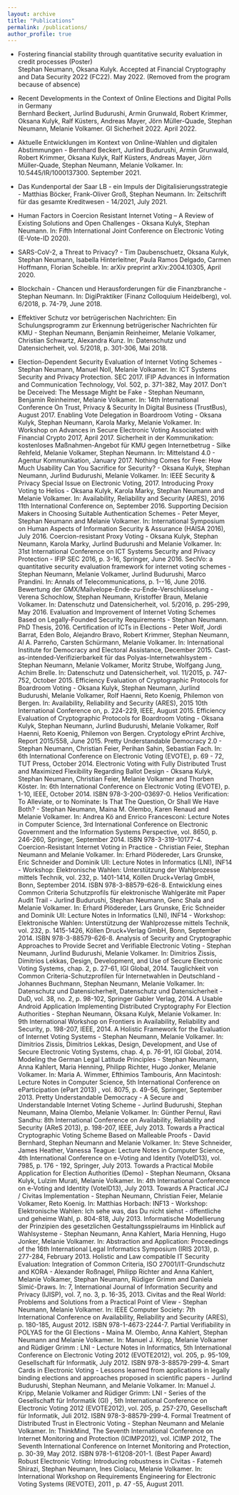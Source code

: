```yaml
---
layout: archive
title: "Publications"
permalink: /publications/
author_profile: true
---
```


* Fostering financial stability through quantitative security evaluation in credit processes (Poster) <br>
Stephan Neumann, Oksana Kulyk. Accepted at Financial Cryptography and Data Security 2022 (FC22). May 2022. (Removed from the program because of absence)

* Recent Developments in the Context of Online Elections and Digital Polls in Germany <br>
Bernhard Beckert, Jurlind Budurushi, Armin Grunwald, Robert Krimmer, Oksana Kulyk, Ralf Küsters, Andreas Mayer, Jörn Müller-Quade, Stephan Neumann, Melanie Volkamer. GI Sicherheit 2022. April 2022.

* Aktuelle Entwicklungen im Kontext von Online-Wahlen und digitalen Abstimmungen - Bernhard Beckert, Jurlind Budurushi, Armin Grunwald, Robert Krimmer, Oksana Kulyk, Ralf Küsters, Andreas Mayer, Jörn Müller-Quade, Stephan Neumann, Melanie Volkamer. In: 10.5445/IR/1000137300. September 2021.

* Das Kundenportal der Saar LB - ein Impuls der Digitalisierungsstrategie - Matthias Böcker, Frank-Oliver Groß, Stephan Neumann. In: Zeitschrift für das gesamte Kreditwesen - 14/2021, July 2021.

* Human Factors in Coercion Resistant Internet Voting – A Review of Existing Solutions and Open Challenges - Oksana Kulyk, Stephan Neumann. In: Fifth International Joint Conference on Electronic Voting (E-Vote-ID 2020).

* SARS-CoV-2, a Threat to Privacy? - Tim Daubenschuetz, Oksana Kulyk, Stephan Neumann, Isabella Hinterleitner, Paula Ramos Delgado, Carmen Hoffmann, Florian Scheible. In: arXiv preprint arXiv:2004.10305, April 2020.

* Blockchain - Chancen und Herausforderungen für die Finanzbranche - Stephan Neumann. In: DigiPraktiker (Finanz Colloquium Heidelberg), vol. 6/2018, p. 74-79, June 2018. 

* Effektiver Schutz vor betrügerischen Nachrichten: Ein Schulungsprogramm zur Erkennung betrügerischer Nachrichten für KMU - Stephan Neumann, Benjamin Reinheimer, Melanie Volkamer, Christian Schwartz, Alexandra Kunz. In: Datenschutz und Datensicherheit, vol. 5/2018, p. 301-306, Mai 2018. 

* Election-Dependent Security Evaluation of Internet Voting Schemes - Stephan Neumann, Manuel Noll, Melanie Volkamer. In: ICT Systems Security and Privacy Protection. SEC 2017. IFIP Advances in Information and Communication Technology, Vol. 502, p. 371-382, May 2017.
Don't be Deceived: The Message Might be Fake - Stephan Neumann, Benjamin Reinheimer, Melanie Volkamer. In: 14th International Conference On Trust, Privacy & Security In Digital Business (TrustBus), August 2017.
Enabling Vote Delegation in Boardroom Voting - Oksana Kulyk, Stephan Neumann, Karola Marky, Melanie Volkamer. In: Workshop on Advances in Secure Electronic Voting Associated with Financial Crypto 2017, April 2017.
Sicherheit in der Kommunikation: kostenloses Maßnahmen-Angebot für KMU gegen Internetbetrug - Silke Rehfeld, Melanie Volkamer, Stephan Neumann. In: Mittelstand 4.0 - Agentur Kommunikation, January 2017.
Nothing Comes for Free: How Much Usability Can You Sacrifice for Security? - Oksana Kulyk, Stephan Neumann, Jurlind Budurushi, Melanie Volkamer. In: IEEE Security & Privacy Special Issue on Electronic Voting, 2017.
Introducing Proxy Voting to Helios - Oksana Kulyk, Karola Marky, Stephan Neumann and Melanie Volkamer. In: Availability, Reliability and Security (ARES), 2016 11th International Conference on, September 2016. 
Supporting Decision Makers in Choosing Suitable Authentication Schemes - Peter Meyer, Stephan Neumann and Melanie Volkamer. In: International Symposium on Human Aspects of Information Security & Assurance (HAISA 2016), July 2016.
Coercion-resistant Proxy Voting - Oksana Kulyk, Stephan Neumann, Karola Marky, Jurlind Budurushi and Melanie Volkamer. In: 31st International Conference on ICT Systems Security and Privacy Protection - IFIP SEC 2016, p. 3-16, Springer, June 2016. 
SecIVo: a quantitative security evaluation framework for internet voting schemes - Stephan Neumann, Melanie Volkamer, Jurlind Budurushi, Marco Prandini. In: Annals of Telecommunications, p. 1--16, June 2016.
Bewertung der GMX/Mailvelope-Ende-zu-Ende-Verschlüsselung - Verena Schochlow, Stephan Neumann, Kristoffer Braun, Melanie Volkamer. In: Datenschutz und Datensicherheit, vol. 5/2016, p. 295-299, May 2016. 
Evaluation and Improvement of Internet Voting Schemes Based on Legally-Founded Security Requirements - Stephan Neumann. PhD Thesis, 2016.
Certification of ICTs in Elections - Peter Wolf, Jordi Barrat, Eden Bolo, Alejandro Bravo, Robert Krimmer, Stephan Neumann, Al A. Parreño, Carsten Schürmann, Melanie Volkamer. In: International Institute for Democracy and Electoral Assistance, December 2015.
Cast-as-intended-Verifizierbarkeit für das Polyas-Internetwahlsystem - Stephan Neumann, Melanie Volkamer, Moritz Strube, Wolfgang Jung, Achim Brelle. In: Datenschutz und Datensicherheit, vol. 11/2015, p. 747-752, October 2015.
Efficiency Evaluation of Cryptographic Protocols for Boardroom Voting - Oksana Kulyk, Stephan Neumann, Jurlind Budurushi, Melanie Volkamer, Rolf Haenni, Reto Koenig, Philemon von Bergen. In: Availability, Reliability and Security (ARES), 2015 10th International Conference on, p. 224-229, IEEE, August 2015. 
Efficiency Evaluation of Cryptographic Protocols for Boardroom Voting - Oksana Kulyk, Stephan Neumann, Jurlind Budurushi, Melanie Volkamer, Rolf Haenni, Reto Koenig, Philemon von Bergen. Cryptology ePrint Archive, Report 2015/558, June 2015.
Pretty Understandable Democracy 2.0 - Stephan Neumann, Christian Feier, Perihan Sahin, Sebastian Fach. In: 6th International Conference on Electronic Voting (EVOTE), p. 69 - 72, TUT Press, October 2014.
Electronic Voting with Fully Distributed Trust and Maximized Flexibility Regarding Ballot Design - Oksana Kulyk, Stephan Neumann, Christian Feier, Melanie Volkamer and Thorben Köster. In: 6th International Conference on Electronic Voting (EVOTE), p. 1-10, IEEE, October 2014. ISBN 978-3-200-03697-0.
Helios Verification: To Alleviate, or to Nominate: Is That The Question, Or Shall We Have Both? - Stephan Neumann, Maina M. Olembo, Karen Renaud and Melanie Volkamer. In: Andrea Kö and Enrico Francesconi: Lecture Notes in Computer Science, 3rd International Conference on Electronic Government and the Information Systems Perspective, vol. 8650, p. 246-260, Springer, September 2014. ISBN 978-3-319-10177-4.
Coercion-Resistant Internet Voting in Practice - Christian Feier, Stephan Neumann and Melanie Volkamer. In: Erhard Plödereder, Lars Grunske, Eric Schneider and Dominik Ull: Lecture Notes in Informatics (LNI), INF14 - Workshop: Elektronische Wahlen: Unterstützung der Wahlprozesse mittels Technik, vol. 232, p. 1401-1414, Köllen Druck+Verlag GmbH, Bonn, September 2014. ISBN 978-3-88579-626-8.
Entwicklung eines Common Criteria Schutzprofils für elektronische Wahlgeräte mit Paper Audit Trail - Jurlind Budurushi, Stephan Neumann, Genc Shala and Melanie Volkamer. In: Erhard Plödereder, Lars Grunske, Eric Schneider and Dominik Ull: Lecture Notes in Informatics (LNI), INF14 - Workshop: Elektronische Wahlen: Unterstützung der Wahlprozesse mittels Technik, vol. 232, p. 1415-1426, Köllen Druck+Verlag GmbH, Bonn, September 2014. ISBN 978-3-88579-626-8.
Analysis of Security and Cryptographic Approaches to Provide Secret and Verifiable Electronic Voting - Stephan Neumann, Jurlind Budurushi, Melanie Volkamer. In: Dimitrios Zissis, Dimitrios Lekkas, Design, Development, and Use of Secure Electronic Voting Systems, chap. 2, p. 27-61, IGI Global, 2014. 
Tauglichkeit von Common Criteria-Schutzprofilen für Internetwahlen in Deutschland - Johannes Buchmann, Stephan Neumann, Melanie Volkamer. In: Datenschutz und Datensicherheit, Datenschutz und Datensicherheit - DuD, vol. 38, no. 2, p. 98-102, Springer Gabler Verlag, 2014. 
A Usable Android Application Implementing Distributed Cryptography For Election Authorities - Stephan Neumann, Oksana Kulyk, Melanie Volkamer. In: 9th International Workshop on Frontiers in Availability, Reliability and Security, p. 198-207, IEEE, 2014. 
A Holistic Framework for the Evaluation of Internet Voting Systems - Stephan Neumann, Melanie Volkamer. In: Dimitrios Zissis, Dimitrios Lekkas, Design, Development, and Use of Secure Electronic Voting Systems, chap. 4, p. 76-91, IGI Global, 2014. 
Modeling the German Legal Latitude Principles - Stephan Neumann, Anna Kahlert, Maria Henning, Philipp Richter, Hugo Jonker, Melanie Volkamer. In: Maria A. Wimmer, Efthimios Tambouris, Ann Macintosh: Lecture Notes in Computer Science, 5th International Conference on eParticipation (ePart 2013) , vol. 8075, p. 49-56, Springer, September 2013.
Pretty Understandable Democracy - A Secure and Understandable Internet Voting Scheme - Jurlind Budurushi, Stephan Neumann, Maina Olembo, Melanie Volkamer. In: Günther Pernul, Ravi Sandhu: 8th International Conference on Availability, Reliability and Security (AReS 2013), p. 198-207, IEEE, July 2013.
Towards a Practical Cryptographic Voting Scheme Based on Malleable Proofs - David Bernhard, Stephan Neumann and Melanie Volkamer. In: Steve Schneider, James Heather, Vanessa Teague: Lecture Notes in Computer Science, 4th International Conference on e-Voting and Identity (VoteID13), vol. 7985, p. 176 - 192, Springer, July 2013.
Towards a Practical Mobile Application for Election Authorities (Demo) - Stephan Neumann, Oksana Kulyk, Lulzim Murati, Melanie Volkamer. In: 4th International Conference on e-Voting and Identity (VoteID13), July 2013. 
Towards A Practical JCJ / Civitas Implementation - Stephan Neumann, Christian Feier, Melanie Volkamer, Reto Koenig. In: Matthias Horbach: INF13 - Workshop: Elektronische Wahlen: Ich sehe was, das Du nicht siehst - öffentliche und geheime Wahl, p. 804-818, July 2013.
Informatische Modellierung der Prinzipien des gesetzlichen Gestaltungsspielraums im Hinblick auf Wahlsysteme - Stephan Neumann, Anna Kahlert, Maria Henning, Hugo Jonker, Melanie Volkamer. In: Abstraction and Application: Proceedings of the 16th International Legal Informatics Symposium (IRIS 2013), p. 277-284, February 2013. 
Holistic and Law compatible IT Security Evaluation: Integration of Common Criteria, ISO 27001/IT-Grundschutz and KORA - Alexander Roßnagel, Philipp Richter and Anna Kahlert, Melanie Volkamer, Stephan Neumann, Rüdiger Grimm and Daniela Simić-Draws. In: 7, International Journal of Information Security and Privacy (IJISP), vol. 7, no. 3, p. 16-35, 2013.
Civitas and the Real World: Problems and Solutions from a Practical Point of View - Stephan Neumann, Melanie Volkamer. In: IEEE Computer Society: 7th International Conference on Availability, Reliability and Security (ARES), p. 180-185, August 2012. ISBN 978-1-4673-2244-7. 
Partial Verifiability in POLYAS for the GI Elections - Maina M. Olembo, Anna Kahlert, Stephan Neumann and Melanie Volkamer. In: Manuel J. Kripp, Melanie Volkamer and Rüdiger Grimm : LNI - Lecture Notes in Informatics, 5th International Conference on Electronic Voting 2012 (EVOTE2012), vol. 205, p. 95-109, Gesellschaft für Informatik, July 2012. ISBN 978-3-88579-299-4. 
Smart Cards in Electronic Voting - Lessons learned from applications in legally binding elections and approaches proposed in scientific papers - Jurlind Budurushi, Stephan Neumann, and Melanie Volkamer. In: Manuel J. Kripp, Melanie Volkamer and Rüdiger Grimm: LNI - Series of the Gesellschaft für Informatik (GI) , 5th International Conference on Electronic Voting 2012 (EVOTE2012), vol. 205, p. 257-270, Gesellschaft für Informatik, Juli 2012. ISBN 978-3-88579-299-4. 
Formal Treatment of Distributed Trust in Electronic Voting - Stephan Neumann and Melanie Volkamer. In: ThinkMind, The Seventh International Conference on Internet Monitoring and Protection (ICIMP2012), vol. ICIMP 2012, The Seventh International Conference on Internet Monitoring and Protection, p. 30-39, May 2012. ISBN 978-1-61208-201-1. (Best Paper Award)
Robust Electronic Voting: Introducing robustness in Civitas - Fatemeh Shirazi, Stephan Neumann, Ines Ciolacu, Melanie Volkamer. In: International Workshop on Requirements Engineering for Electronic Voting Systems (REVOTE), 2011 , p. 47 -55, August 2011.

